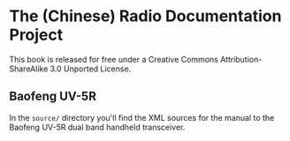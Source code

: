 # The (Chinese) Radio Documentation Project

This book is released for free under a
Creative Commons Attribution-ShareAlike 3.0 Unported License.

## Baofeng UV-5R

In the `source/` directory you'll find the XML sources for the manual to
the Baofeng UV-5R dual band handheld transceiver.
